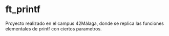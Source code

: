 # ft_printf
Proyecto realizado en el campus 42Málaga, donde se replica las funciones elementales de printf con ciertos parametros.
